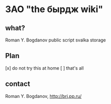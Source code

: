 ЗАО "the бырдж wiki"
====================

## what?
Roman Y. Bogdanov public script svalka storage

## Plan
 [x] do not try this at home
 [ ] that's all

## contact

Roman Y. Bogdanov, http://brj.pp.ru/
